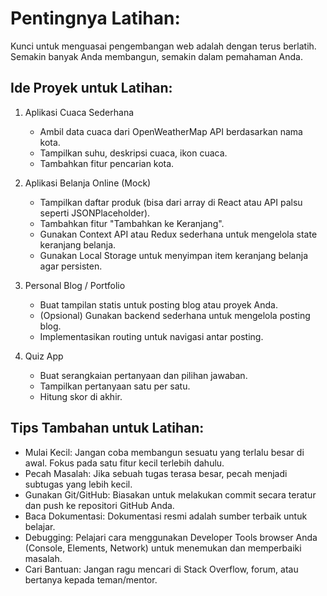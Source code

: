 # Pentingnya Latihan:

Kunci untuk menguasai pengembangan web adalah dengan terus berlatih. Semakin banyak Anda membangun, semakin dalam pemahaman Anda.

## Ide Proyek untuk Latihan:

1. Aplikasi Cuaca Sederhana
    - Ambil data cuaca dari OpenWeatherMap API berdasarkan nama kota.
    - Tampilkan suhu, deskripsi cuaca, ikon cuaca.
    - Tambahkan fitur pencarian kota.

2. Aplikasi Belanja Online (Mock)
    - Tampilkan daftar produk (bisa dari array di React atau API palsu seperti JSONPlaceholder).
    - Tambahkan fitur "Tambahkan ke Keranjang".
    - Gunakan Context API atau Redux sederhana untuk mengelola state keranjang belanja.
    - Gunakan Local Storage untuk menyimpan item keranjang belanja agar persisten.

2. Personal Blog / Portfolio
    - Buat tampilan statis untuk posting blog atau proyek Anda.
    - (Opsional) Gunakan backend sederhana untuk mengelola posting blog.
    - Implementasikan routing untuk navigasi antar posting.

2. Quiz App
    - Buat serangkaian pertanyaan dan pilihan jawaban.
    - Tampilkan pertanyaan satu per satu.
    - Hitung skor di akhir.

## Tips Tambahan untuk Latihan:

- Mulai Kecil: Jangan coba membangun sesuatu yang terlalu besar di awal. Fokus pada satu fitur kecil terlebih dahulu.
- Pecah Masalah: Jika sebuah tugas terasa besar, pecah menjadi subtugas yang lebih kecil.
- Gunakan Git/GitHub: Biasakan untuk melakukan commit secara teratur dan push ke repositori GitHub Anda.
- Baca Dokumentasi: Dokumentasi resmi adalah sumber terbaik untuk belajar.
- Debugging: Pelajari cara menggunakan Developer Tools browser Anda (Console, Elements, Network) untuk menemukan dan memperbaiki masalah.
- Cari Bantuan: Jangan ragu mencari di Stack Overflow, forum, atau bertanya kepada teman/mentor.